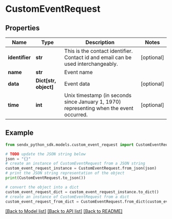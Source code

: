 # CustomEventRequest


## Properties

Name | Type | Description | Notes
------------ | ------------- | ------------- | -------------
**identifier** | **str** | This is the contact identifier. Contact id and email can be used interchangeably.  | [optional] 
**name** | **str** | Event name | 
**data** | **Dict[str, object]** | Event data | [optional] 
**time** | **int** | Unix timestamp (in seconds since January 1, 1970) representing when the event occurred. | [optional] 

## Example

```python
from sendx_python_sdk.models.custom_event_request import CustomEventRequest

# TODO update the JSON string below
json = "{}"
# create an instance of CustomEventRequest from a JSON string
custom_event_request_instance = CustomEventRequest.from_json(json)
# print the JSON string representation of the object
print(CustomEventRequest.to_json())

# convert the object into a dict
custom_event_request_dict = custom_event_request_instance.to_dict()
# create an instance of CustomEventRequest from a dict
custom_event_request_from_dict = CustomEventRequest.from_dict(custom_event_request_dict)
```
[[Back to Model list]](../README.md#documentation-for-models) [[Back to API list]](../README.md#documentation-for-api-endpoints) [[Back to README]](../README.md)


